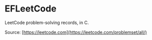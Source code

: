 # EFLeetCode

LeetCode problem-solving records, in C.

Source: [https://leetcode.com](https://leetcode.com/problemset/all/)
